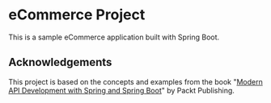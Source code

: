 # eCommerce Project

This is a sample eCommerce application built with Spring Boot.

## Acknowledgements

This project is based on the concepts and examples from the book "[Modern API Development with Spring and Spring Boot](https://github.com/PacktPublishing/Modern-API-Development-with-Spring-and-Spring-Boot)" by Packt Publishing.
